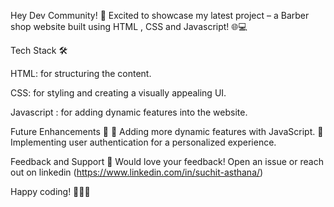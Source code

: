 Hey Dev Community! 👋 Excited to showcase my latest project – a Barber shop website built using HTML , CSS and Javascript! 🌐💻

Tech Stack 🛠️

HTML: for structuring the content.

CSS: for styling and creating a visually appealing UI.

Javascript : for adding dynamic features into the website.

Future Enhancements 🚀 🌟
Adding more dynamic features with JavaScript. 🌟Implementing user authentication for a personalized experience.

Feedback and Support 🙌
Would love your feedback! Open an issue or reach out on linkedin (https://www.linkedin.com/in/suchit-asthana/)

Happy coding! 👩‍💻🚀
